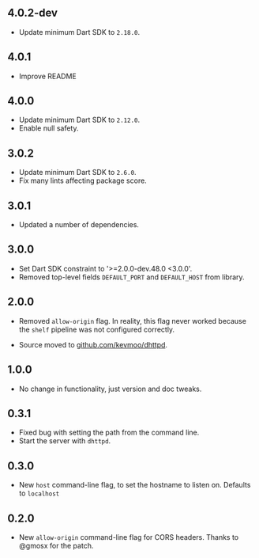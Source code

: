 ## 4.0.2-dev

- Update minimum Dart SDK to `2.18.0`.

## 4.0.1

- Improve README

## 4.0.0

- Update minimum Dart SDK to `2.12.0`.
- Enable null safety.

## 3.0.2

- Update minimum Dart SDK to `2.6.0`.
- Fix many lints affecting package score.

## 3.0.1

- Updated a number of dependencies.

## 3.0.0

* Set Dart SDK constraint to '>=2.0.0-dev.48.0 <3.0.0'.
* Removed top-level fields `DEFAULT_PORT` and `DEFAULT_HOST` from library. 

## 2.0.0

* Removed `allow-origin` flag. In reality, this flag never worked because the
  `shelf` pipeline was not configured correctly.

* Source moved to [github.com/kevmoo/dhttpd](https://github.com/kevmoo/dhttpd).

## 1.0.0

* No change in functionality, just version and doc tweaks.

## 0.3.1

* Fixed bug with setting the path from the command line.
* Start the server with `dhttpd`.

## 0.3.0

* New `host` command-line flag, to set
  the hostname to listen on. Defaults
  to `localhost`

## 0.2.0

* New `allow-origin` command-line flag for CORS headers.
  Thanks to @gmosx for the patch.
